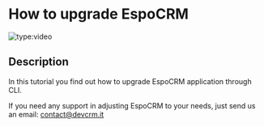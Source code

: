# How to upgrade EspoCRM

![type:video](https://www.youtube.com/embed/b-qzHjLh688)

## Description

In this tutorial you find out how to upgrade EspoCRM application through CLI.

If you need any support in adjusting EspoCRM to your needs, just send us an email: <contact@devcrm.it>
